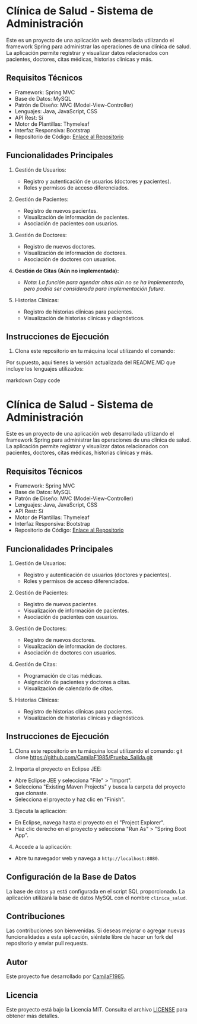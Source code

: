 # Clínica de Salud - Sistema de Administración

Este es un proyecto de una aplicación web desarrollada utilizando el framework Spring para administrar las operaciones de una clínica de salud. La aplicación permite registrar y visualizar datos relacionados con pacientes, doctores, citas médicas, historias clínicas y más.

## Requisitos Técnicos

- Framework: Spring MVC
- Base de Datos: MySQL
- Patrón de Diseño: MVC (Model-View-Controller)
- Lenguajes: Java, JavaScript, CSS
- API Rest: Sí
- Motor de Plantillas: Thymeleaf
- Interfaz Responsiva: Bootstrap
- Repositorio de Código: [Enlace al Repositorio](https://github.com/CamilaF1985/Prueba_Salida)

## Funcionalidades Principales

1. Gestión de Usuarios:
   - Registro y autenticación de usuarios (doctores y pacientes).
   - Roles y permisos de acceso diferenciados.

2. Gestión de Pacientes:
   - Registro de nuevos pacientes.
   - Visualización de información de pacientes.
   - Asociación de pacientes con usuarios.

3. Gestión de Doctores:
   - Registro de nuevos doctores.
   - Visualización de información de doctores.
   - Asociación de doctores con usuarios.

4. **Gestión de Citas (Aún no implementada):**
   - *Nota: La función para agendar citas aún no se ha implementado, pero podría ser considerada para implementación futura.*

5. Historias Clínicas:
   - Registro de historias clínicas para pacientes.
   - Visualización de historias clínicas y diagnósticos.

## Instrucciones de Ejecución

1. Clona este repositorio en tu máquina local utilizando el comando:

Por supuesto, aquí tienes la versión actualizada del README.MD que incluye los lenguajes utilizados:

markdown
Copy code
# Clínica de Salud - Sistema de Administración

Este es un proyecto de una aplicación web desarrollada utilizando el framework Spring para administrar las operaciones de una clínica de salud. La aplicación permite registrar y visualizar datos relacionados con pacientes, doctores, citas médicas, historias clínicas y más.

## Requisitos Técnicos

- Framework: Spring MVC
- Base de Datos: MySQL
- Patrón de Diseño: MVC (Model-View-Controller)
- Lenguajes: Java, JavaScript, CSS
- API Rest: Sí
- Motor de Plantillas: Thymeleaf
- Interfaz Responsiva: Bootstrap
- Repositorio de Código: [Enlace al Repositorio](https://github.com/CamilaF1985/Prueba_Salida)

## Funcionalidades Principales

1. Gestión de Usuarios:
   - Registro y autenticación de usuarios (doctores y pacientes).
   - Roles y permisos de acceso diferenciados.

2. Gestión de Pacientes:
   - Registro de nuevos pacientes.
   - Visualización de información de pacientes.
   - Asociación de pacientes con usuarios.

3. Gestión de Doctores:
   - Registro de nuevos doctores.
   - Visualización de información de doctores.
   - Asociación de doctores con usuarios.

4. Gestión de Citas:
   - Programación de citas médicas.
   - Asignación de pacientes y doctores a citas.
   - Visualización de calendario de citas.

5. Historias Clínicas:
   - Registro de historias clínicas para pacientes.
   - Visualización de historias clínicas y diagnósticos.

## Instrucciones de Ejecución

1. Clona este repositorio en tu máquina local utilizando el comando:
git clone https://github.com/CamilaF1985/Prueba_Salida.git

2. Importa el proyecto en Eclipse JEE:
- Abre Eclipse JEE y selecciona "File" > "Import".
- Selecciona "Existing Maven Projects" y busca la carpeta del proyecto que clonaste.
- Selecciona el proyecto y haz clic en "Finish".

3. Ejecuta la aplicación:
- En Eclipse, navega hasta el proyecto en el "Project Explorer".
- Haz clic derecho en el proyecto y selecciona "Run As" > "Spring Boot App".

4. Accede a la aplicación:
- Abre tu navegador web y navega a `http://localhost:8080`.

## Configuración de la Base de Datos

La base de datos ya está configurada en el script SQL proporcionado. La aplicación utilizará la base de datos MySQL con el nombre `clinica_salud`.

## Contribuciones

Las contribuciones son bienvenidas. Si deseas mejorar o agregar nuevas funcionalidades a esta aplicación, siéntete libre de hacer un fork del repositorio y enviar pull requests.

## Autor

Este proyecto fue desarrollado por [CamilaF1985](https://github.com/CamilaF1985).

## Licencia

Este proyecto está bajo la Licencia MIT. Consulta el archivo [LICENSE](LICENSE) para obtener más detalles.

